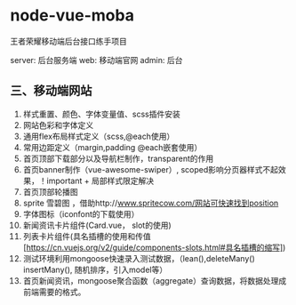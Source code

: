 # node-vue-moba
王者荣耀移动端后台接口练手项目

server: 后台服务端
web: 移动端官网
admin: 后台

## 三、移动端网站
1. 样式重置、颜色、字体变量值、scss插件安装
2. 网站色彩和字体定义
3. 通用flex布局样式定义（scss,@each使用）
4. 常用边距定义（margin,padding @each嵌套使用）
5. 首页顶部下载部分以及导航栏制作，transparent的作用
6. 首页banner制作（vue-awesome-swiper）, scoped影响分页器样式不起效果，！important + 局部样式限定解决
7. 首页顶部轮播图
8. sprite 雪碧图 ，借助http://www.spritecow.com/网站可快速找到position
9. 字体图标（iconfont的下载使用）
10. 新闻资讯卡片组件(Card.vue， slot的使用)
11. 列表卡片组件(具名插槽的使用和传值[https://cn.vuejs.org/v2/guide/components-slots.html#具名插槽的缩写])
12. 测试环境利用mongoose快速录入测试数据，（lean(),deleteMany() insertMany(), 随机排序，引入model等）
13. 首页新闻资讯，mongoose聚合函数（aggregate）查询数据，将数据处理成前端需要的格式。